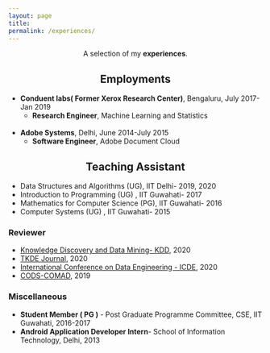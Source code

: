 ```yaml
---
layout: page
title: 
permalink: /experiences/
---
```


<p align="center">
A selection of my <b>experiences</b>.
</p>

## <center>Employments</center>

- **Conduent labs( Former Xerox Research Center)**, Bengaluru, July 2017- Jan 2019
  * **Research Engineer**, Machine Learning and Statistics
<br/><br/>
- **Adobe Systems**, Delhi, June 2014-July 2015
  * **Software Engineer**, Adobe Document Cloud



## <center>Teaching Assistant </center>

- Data Structures and Algorithms (UG), IIT Delhi- 2019, 2020
- Introduction to Programming (UG) , IIT Guwahati- 2017
- Mathematics for Computer Science (PG), IIT Guwahati- 2016 
- Computer Systems (UG) , IIT Guwahati- 2015

### Reviewer

- [Knowledge Discovery and Data Mining- KDD](https://www.kdd.org/kdd2020/), 2020
- [TKDE Journal](https://ieeexplore.ieee.org/xpl/RecentIssue.jsp?punumber=69), 2020
- [International Conference on Data Engineering - ICDE](https://www.utdallas.edu/icde/), 2020
- [CODS-COMAD](https://cods-comad.in/2020/callforpapers.html), 2019


### Miscellaneous
- **Student Member ( PG )** - Post Graduate Programme Committee, CSE, IIT Guwahati, 2016-2017
- **Android Application Developer Intern**- School of Information Technology, Delhi, 2013
 

